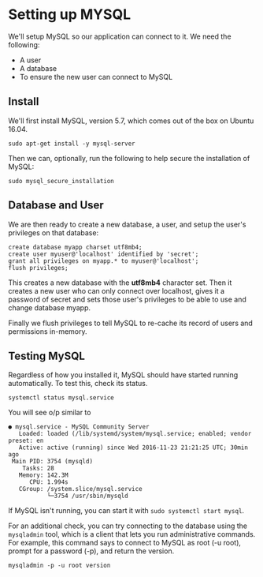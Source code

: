 # Setting up MYSQL
We'll setup MySQL so our application can connect to it. We need the following:
* A user
* A database
* To ensure the new user can connect to MySQL

## Install
We'll first install MySQL, version 5.7, which comes out of the box on Ubuntu 16.04.
```shell
sudo apt-get install -y mysql-server 
```
Then we can, optionally, run the following to help secure the installation of MySQL:
```shell
sudo mysql_secure_installation
```

## Database and User
We are then ready to create a new database, a user, and setup the user's privileges on that database:
```shell
create database myapp charset utf8mb4;
create user myuser@'localhost' identified by 'secret';
grant all privileges on myapp.* to myuser@'localhost';
flush privileges;
```
This creates a new database with the **utf8mb4** character set. Then it creates a new user who can only connect over localhost, gives it a password of secret and sets those user's privileges to be able to use and change database myapp.

Finally we flush privileges to tell MySQL to re-cache its record of users and permissions in-memory.

## Testing MySQL
Regardless of how you installed it, MySQL should have started running automatically. To test this, check its status.

```shell
systemctl status mysql.service
```
You will see o/p similar to 

```shell
● mysql.service - MySQL Community Server
   Loaded: loaded (/lib/systemd/system/mysql.service; enabled; vendor preset: en
   Active: active (running) since Wed 2016-11-23 21:21:25 UTC; 30min ago
 Main PID: 3754 (mysqld)
    Tasks: 28
   Memory: 142.3M
      CPU: 1.994s
   CGroup: /system.slice/mysql.service
           └─3754 /usr/sbin/mysqld
 ```

 If MySQL isn't running, you can start it with `sudo systemctl start mysql`.

 For an additional check, you can try connecting to the database using the `mysqladmin` tool, which is a client that lets you run administrative commands. For example, this command says to connect to MySQL as root (-u root), prompt for a password (-p), and return the version.

```shell
mysqladmin -p -u root version
```


